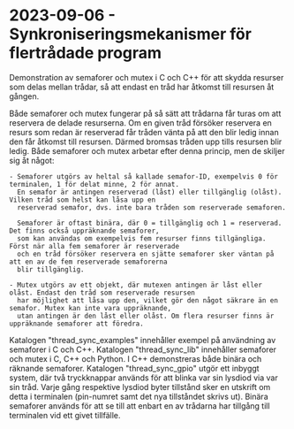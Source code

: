 # 2023-09-06 - Synkroniseringsmekanismer för flertrådade program
Demonstration av semaforer och mutex i C och C++ för att skydda resurser som delas mellan trådar,
så att endast en tråd har åtkomst till resursen åt gången.

Både semaforer och mutex fungerar på så sätt att trådarna får turas om att reservera de delade resurserna.
Om en given tråd försöker reservera en resurs som redan är reserverad får tråden vänta på att den blir
ledig innan den får åtkomst till resursen. Därmed bromsas tråden upp tills resursen blir ledig. Både semaforer
och mutex arbetar efter denna princip, men de skiljer sig åt något:

    - Semaforer utgörs av heltal så kallade semafor-ID, exempelvis 0 för terminalen, 1 för delat minne, 2 för annat.
      En semafor är antingen reserverad (låst) eller tillgänglig (olåst). Vilken tråd som helst kan låsa upp en 
      reserverad semafor, dvs. inte bara tråden som reserverade semaforen.
      
      Semaforer är oftast binära, där 0 = tillgänglig och 1 = reserverad. Det finns också uppräknande semaforer,
      som kan användas om exempelvis fem resurser finns tillgängliga. Först när alla fem semaforer är reserverade
      och en tråd försöker reservera en sjätte semaforer sker väntan på att en av de fem reserverade semaforerna
      blir tillgänglig.

    - Mutex utgörs av ett objekt, där mutexen antingen är låst eller olåst. Endast den tråd som reserverade resursen
      har möjlighet att låsa upp den, vilket gör den något säkrare än en semafor. Mutex kan inte vara uppräknande, 
      utan antingen är den låst eller olåst. Om flera resurser finns är uppräknande semaforer att föredra.

Katalogen "thread_sync_examples" innehåller exempel på användning av semaforer i C och C++.
Katalogen "thread_sync_lib" innehåller semaforer och mutex i C, C++ och Python. I C++ demonstreras både binära och räknande semaforer.
Katalogen "thread_sync_gpio" utgör ett inbyggt system, där två tryckknappar används för att blinka var sin lysdiod via var sin tråd.
Varje gång respektive lysdiod byter tillstånd sker en utskrift om detta i terminalen (pin-numret samt det nya tillståndet skrivs ut).
Binära semaforer används för att se till att enbart en av trådarna har tillgång till terminalen vid ett givet tillfälle.